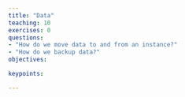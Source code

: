 ```yaml
---
title: "Data"
teaching: 10
exercises: 0
questions:
- "How do we move data to and from an instance?"
- "How do we backup data?"
objectives:

keypoints:

---
```

